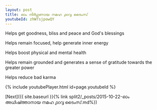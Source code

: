 ```yaml
---
layout: post
title: ഓം നിർഗുണായ നമഹ ൧൦൮ ടൈംസ്
youtubeId: zhWTsjpowQY
---
```

 
 
Helps get goodness, bliss and peace and God's blessings
 
Helps remain focused, help generate inner energy 
 
Helps boost physical and mental health 
 
Helps remain grounded and generates a sense of gratitude towards the greater power 
 
Helps reduce bad karma
 
 
 
 


{% include youtubePlayer.html id=page.youtubeId %}
 
[Next]({{ site.baseurl }}{% link  split2/_posts/2015-10-22-ഓം അധിഷ്ത്താനായ നമഹ ൧൦൮ ടൈംസ്.md%})
 

